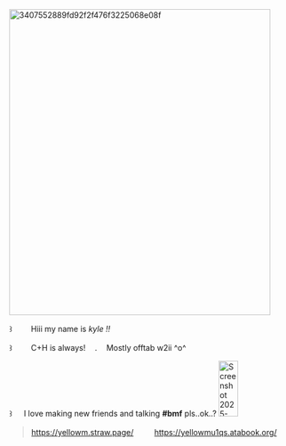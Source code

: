 <img width="470" height="550" alt="3407552889fd92f2f476f3225068e08f" src="https://github.com/user-attachments/assets/d823fa84-e578-473c-9914-86fa10a5f407" />





꒱ ㅤ   ㅤHiii my name is *kyle !!* 

꒱ ㅤ     ㅤC+H is always!ㅤ    .ㅤ   Mostly offtab w2ii ^o^ 

꒱ ㅤ I love making new friends and talking __#bmf__ pls..ok..? <img width="35" height="100" alt="Screenshot 2025-10-08 110115" src="https://github.com/user-attachments/assets/60f381f6-fda4-4d61-b87c-b736649f8684" />

> https://yellowm.straw.page/ ㅤ  ㅤ  https://yellowmu1qs.atabook.org/
 
